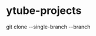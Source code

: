 # ytube-projects
git clone --single-branch --branch <branchname> <remote-repo>

[//]: <> (YoutubeClone JSM https://www.youtube.com/watch?v=FHTbsZEJspU)
[//]: <> (Chat app React https://www.youtube.com/watch?v=k4mjF4sPITE)
